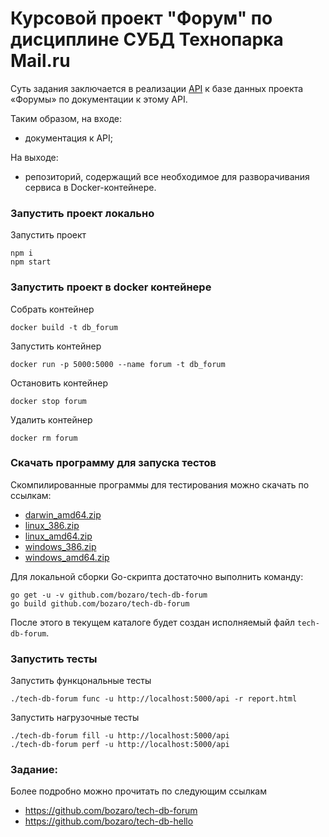 # Курсовой проект "Форум" по дисциплине СУБД Технопарка Mail.ru
Суть задания заключается в реализации [API](https://tech-db-forum.bozaro.ru/) к базе данных проекта «Форумы» по документации к этому API.

Таким образом, на входе:

 * документация к API;

На выходе:

 * репозиторий, содержащий все необходимое для разворачивания сервиса в Docker-контейнере.

### Запустить проект локально 
Запустить проект
```
npm i
npm start
```

### Запустить проект в docker контейнере
Собрать контейнер
```
docker build -t db_forum 
```
Запустить контейнер 
```
docker run -p 5000:5000 --name forum -t db_forum
```
Остановить контейнер
```
docker stop forum
```
Удалить контейнер 
```
docker rm forum
```

### Скачать программу для запуска тестов  
Скомпилированные программы для тестирования можно скачать по ссылкам:

 * [darwin_amd64.zip](https://bozaro.github.io/tech-db-forum/darwin_amd64.zip)
 * [linux_386.zip](https://bozaro.github.io/tech-db-forum/linux_386.zip)
 * [linux_amd64.zip](https://bozaro.github.io/tech-db-forum/linux_amd64.zip)
 * [windows_386.zip](https://bozaro.github.io/tech-db-forum/windows_386.zip)
 * [windows_amd64.zip](https://bozaro.github.io/tech-db-forum/windows_amd64.zip)

Для локальной сборки Go-скрипта достаточно выполнить команду:
```
go get -u -v github.com/bozaro/tech-db-forum
go build github.com/bozaro/tech-db-forum
```
После этого в текущем каталоге будет создан исполняемый файл `tech-db-forum`.

### Запустить тесты 
Запустить функцональные тесты
```
./tech-db-forum func -u http://localhost:5000/api -r report.html
``` 
Запустить нагрузочные тесты 
```
./tech-db-forum fill -u http://localhost:5000/api
./tech-db-forum perf -u http://localhost:5000/api
```

### Задание: 
Более подробно можно прочитать по следующим ссылкам
- https://github.com/bozaro/tech-db-forum
- https://github.com/bozaro/tech-db-hello


